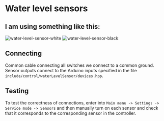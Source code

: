 # Water level sensors

## I am using something like this:
![water-level-sensor-white](../../assets/docs/img/water-level-sensor-white.jpg)
![water-level-sensor-black](../../assets/docs/img/water-level-sensor-black.jpg)

## Connecting
Common cable connecting all switches
we connect to a common ground. Sensor outputs
connect to the Arduino inputs specified in the file
`include/control/waterLevelSensor/devices.hpp`.

## Testing
To test the correctness of connections, enter into
`Main menu -> Settings -> Service mode -> Sensors`
and then manually turn on each sensor and check that
it corresponds to the corresponding sensor in the controller.